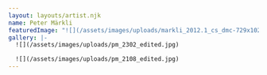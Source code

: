 ```yaml
---
layout: layouts/artist.njk
name: Peter Märkli
featuredImage: "![](/assets/images/uploads/markli_2012.1_cs_dmc-729x1024.jpg)"
gallery: |-
  ![](/assets/images/uploads/pm_2302_edited.jpg)

  ![](/assets/images/uploads/pm_2108_edited.jpg)
---
```

